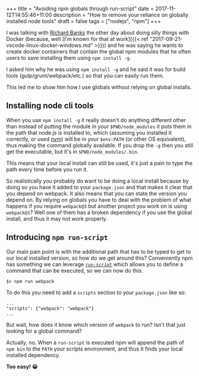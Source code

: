 +++
title = "Avoiding npm globals through run-script"
date = 2017-11-12T14:55:46+11:00
description = "How to remove your reliance on globally installed node tools"
draft = false
tags = ["nodejs", "npm"]
+++

I was talking with [Richard Banks](https://www.richard-banks.org/) the other day about doing silly things with Docker (because, well [I'm known for that at work]({{< ref "2017-09-21-vscode-linux-docker-windows.md" >}})) and he was saying he wants to create docker containers that contain the global npm modules that he often users to save installing them using `npm install -g`.

I asked him why he was using `npm install -g` and he said it was for build tools (gulp/grunt/webpack/etc.) so that you can easily run them.

This led me to show him how I use globals without relying on global installs.

## Installing node cli tools

When you use `npm install -g` it really doesn't do anything different other than instead of putting the module in your `$PWD/node_modules` it puts them in the path that node.js is installed to, which (assuming you installed it correctly, or used [nvm](https://github.com/aaronpowell/ps-nvmw])) will be in your `$env:PATH` (or other OS equivalent), thus making the command globally available. If you drop the `-g` then you still get the executable, but it's in `$PWD/node_modules/.bin`.

This means that your local install can still be used, it's just a pain to type the path every time before you run it.

So realistically you probably do want to be doing a local install because by doing so you have it added to your `package.json` and that makes it clear that you depend on webpack. It also means that you can state the version you depend on. By relying on globals you have to deal with the problem of what happens if you require `webpack@3` but another project you work on is using `webpack@1`? Well one of them has a broken dependency if you use the global install, and thus it may not work properly.

## Introducing `npm run-script`

Our main pain point is with the additional path that has to be typed to get to our local installed version, so how do we get around this? Conveniently npm has something we can leverage [`run-script`](https://docs.npmjs.com/cli/run-script) which allows you to define a command that can be executed, so we can now do this:

```
$> npm run webpack
```

To do this you need to add a `scripts` section to your `package.json` like so:

```
...
"scripts": {"webpack": "webpack"}
...
```

But wait, how does it know which version of `webpack` to run? Isn't that just looking for a global command?

Actually, no. When a `run-script` is executed npm will append the path of `npm bin` to the `PATH` your scripts environment, and thus it finds your local installed dependency.

**Too easy! :grinning:**